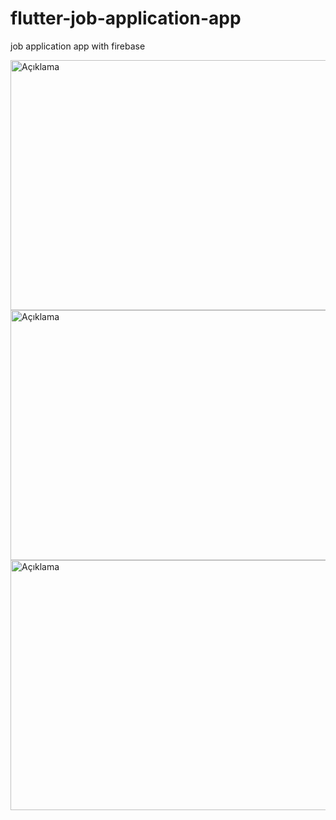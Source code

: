 # flutter-job-application-app
 job application app with firebase

<img src="https://user-images.githubusercontent.com/56899039/208661312-7f691976-f3cc-4947-8efc-df44851b1612.jpeg" alt="Açıklama" width="700" height="400">
<img src="https://user-images.githubusercontent.com/56899039/208661325-0916200a-2336-4647-8e70-f90ed61a5319.png" alt="Açıklama" width="700" height="400">
<img src="https://user-images.githubusercontent.com/56899039/208661335-c6180d33-8b8a-45a2-8b43-c2b2e668d031.png" alt="Açıklama" width="700" height="400">
